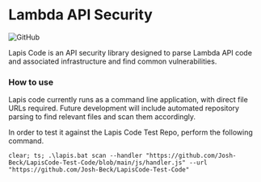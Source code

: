 # Lambda API Security 

![GitHub](https://img.shields.io/github/license/Josh-Beck/LapisCode?color=green&style=for-the-badge)


Lapis Code is an API security library designed to parse Lambda API code and associated infrastructure and find common vulnerabilities.

### How to use
Lapis code currently runs as a command line application, with direct file URLs required. Future development will include automated repository parsing to find relevant files and scan them accordingly.

In order to test it against the Lapis Code Test Repo, perform the following command.

```
clear; ts; .\lapis.bat scan --handler "https://github.com/Josh-Beck/LapisCode-Test-Code/blob/main/js/handler.js" --url "https://github.com/Josh-Beck/LapisCode-Test-Code"
```

